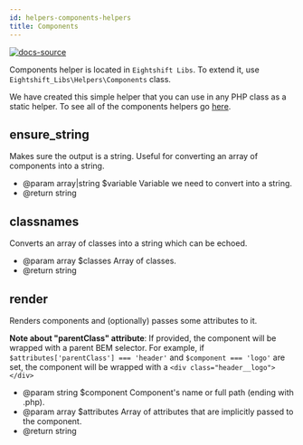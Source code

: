 ```yaml
---
id: helpers-components-helpers
title: Components
---
```


[![docs-source](https://img.shields.io/badge/source-eigthshift--libs-blue?style=for-the-badge&logo=php&labelColor=2a2a2a)](https://github.com/infinum/eightshift-libs/blob/develop/src/helpers/class-components.php)

Components helper is located in `Eightshift Libs`. To extend it, use `Eightshift_Libs\Helpers\Components` class.

We have created this simple helper that you can use in any PHP class as a static helper. To see all of the components helpers go [here](https://github.com/infinum/eightshift-libs/blob/develop/src/helpers/class-components.php).

## ensure_string

Makes sure the output is a string. Useful for converting an array of components into a string.

* @param  array|string $variable Variable we need to convert into a string.
* @return string

## classnames

Converts an array of classes into a string which can be echoed.

* @param  array $classes Array of classes.
* @return string

## render

Renders components and (optionally) passes some attributes to it.

**Note about "parentClass" attribute**:
If provided, the component will be wrapped with a parent BEM selector. For example, if `$attributes['parentClass'] === 'header'` and `$component === 'logo'` are set, the component will be wrapped with a `<div class="header__logo"></div>`

* @param  string $component  Component's name or full path (ending with .php).
* @param  array  $attributes Array of attributes that are implicitly passed to the component.
* @return string

<div class="legacy-badge legacy-badge--v4"></div>
